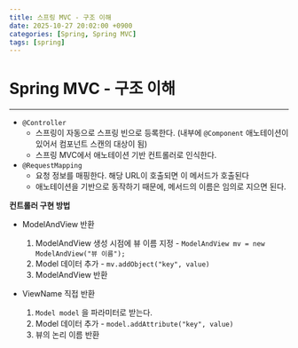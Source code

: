 ```yaml
---
title: 스프링 MVC - 구조 이해
date: 2025-10-27 20:02:00 +0900
categories: [Spring, Spring MVC]
tags: [spring]
---
```


# Spring MVC - 구조 이해
---
- `@Controller`
  - 스프링이 자동으로 스프링 빈으로 등록한다. (내부에 `@Component` 애노테이션이 있어서 컴포넌트 스캔의 대상이 됨)
  - 스프링 MVC에서 애노테이션 기반 컨트롤러로 인식한다.
- `@RequestMapping`
  - 요청 정보를 매핑한다. 해당 URL이 호출되면 이 메서드가 호출된다
  - 애노테이션을 기반으로 동작하기 때문에, 메서드의 이름은 임의로 지으면 된다.  

**컨트롤러 구현 방법**
- ModelAndView 반환
  1. ModelAndView 생성 시점에 뷰 이름 지정 - `ModelAndView mv = new ModelAndView("뷰 이름");` 
  2. Model 데이터 추가 - `mv.addObject("key", value)`
  3. ModelAndView 반환

- ViewName 직접 반환
  1. `Model model` 을 파라미터로 받는다.
  2. Model 데이터 추가 - `model.addAttribute("key", value)`
  3. 뷰의 논리 이름 반환